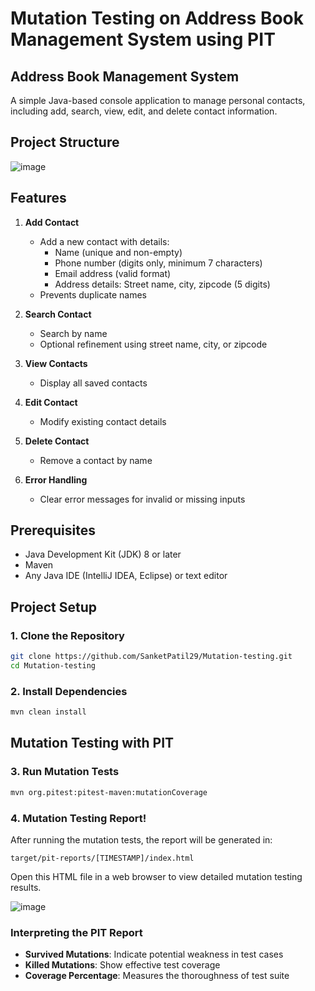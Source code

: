 # Mutation Testing on Address Book Management System using PIT

## Address Book Management System
A simple Java-based console application to manage personal contacts, including add, search, view, edit, and delete contact information.

## Project Structure
![image](https://github.com/user-attachments/assets/bc8d05b2-9c87-4a21-bcac-20e375604a0d)

## Features
1. **Add Contact**
   - Add a new contact with details:
     - Name (unique and non-empty)
     - Phone number (digits only, minimum 7 characters)
     - Email address (valid format)
     - Address details: Street name, city, zipcode (5 digits)
   - Prevents duplicate names

2. **Search Contact**
   - Search by name
   - Optional refinement using street name, city, or zipcode

3. **View Contacts**
   - Display all saved contacts

4. **Edit Contact**
   - Modify existing contact details

5. **Delete Contact**
   - Remove a contact by name

6. **Error Handling**
   - Clear error messages for invalid or missing inputs

## Prerequisites
- Java Development Kit (JDK) 8 or later
- Maven
- Any Java IDE (IntelliJ IDEA, Eclipse) or text editor

## Project Setup

### 1. Clone the Repository
```bash
git clone https://github.com/SanketPatil29/Mutation-testing.git
cd Mutation-testing
```

### 2. Install Dependencies
```bash
mvn clean install
```

## Mutation Testing with PIT

### 3. Run Mutation Tests
```bash
mvn org.pitest:pitest-maven:mutationCoverage
```

### 4. Mutation Testing Report!

After running the mutation tests, the report will be generated in:
```
target/pit-reports/[TIMESTAMP]/index.html
```
Open this HTML file in a web browser to view detailed mutation testing results.

![image](https://github.com/user-attachments/assets/d6363ce3-bae4-448d-a20d-3e8bd7541103)

### Interpreting the PIT Report
- **Survived Mutations**: Indicate potential weakness in test cases
- **Killed Mutations**: Show effective test coverage
- **Coverage Percentage**: Measures the thoroughness of test suite

